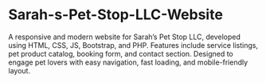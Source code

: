 # Sarah-s-Pet-Stop-LLC-Website
A responsive and modern website for Sarah’s Pet Stop LLC, developed using HTML, CSS, JS, Bootstrap, and PHP. Features include service listings, pet product catalog, booking form, and contact section. Designed to engage pet lovers with easy navigation, fast loading, and mobile-friendly layout.
